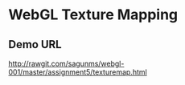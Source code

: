 # WebGL Texture Mapping
## Demo URL
http://rawgit.com/sagunms/webgl-001/master/assignment5/texturemap.html
